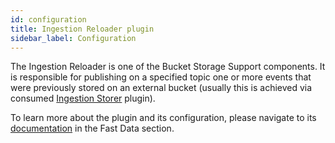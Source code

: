 ```yaml
---
id: configuration
title: Ingestion Reloader plugin
sidebar_label: Configuration
---
```


<!--
WARNING: this file was automatically generated by Mia-Platform Doc Aggregator.
DO NOT MODIFY IT BY HAND.
Instead, modify the source file and run the aggregator to regenerate this file.
-->

The Ingestion Reloader is one of the Bucket Storage Support components. It is responsible for publishing
on a specified topic one or more events that were previously stored on an external bucket (usually this is achieved via consumed [Ingestion Storer](../../fast_data/bucket_storage_support/configuration/ingestion_storer_configuration) plugin).

To learn more about the plugin and its configuration, please navigate to its [documentation](../../fast_data/bucket_storage_support/configuration/ingestion_reloader_configuration) in the Fast Data section.
